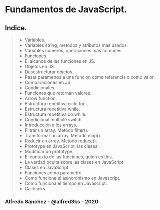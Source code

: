 # Fundamentos de JavaScript.

## Indice.

> - Variables.
> - Variables string, metodos y atributos mas usados.
> - Variables numeros, operaciones mas comunes.
> - Funciones.
> - El alcance de las funciones en JS.
> - Objetos en JS.
> - Desestructurar objetos.
> - Pasar parametros a una funcion como referencia o como valor.
> - Comparaciones en JS.
> - Condicionales.
> - Funciones que retornan valores.
> - Arrow function.
> - Estructura repetitiva ciclo for.
> - Estructura repetitiva while.
> - Estructura repetitiva do while.
> - Condicional multiple switch.
> - Introducción a los arrays.
> - Filtrar un array. Metodo filter().
> - Transformar un array. Metodo map().
> - Reducir un array. Metodo reduce().
> - Prototype en JavaScript, las clases.
> - Modificar un prototype.
> - El contexto de las funciones, quien es this.
> - La verdad oculta sobre las clases en JavaScript.
> - Clases en JavaScript.
> - Funciones como parametro.
> - Como funciona el asincronismo en Javascript.
> - Como funciona el tiempo en Javascript.
> - Callbacks.

### Alfredo Sánchez - @alfred3ks - 2020